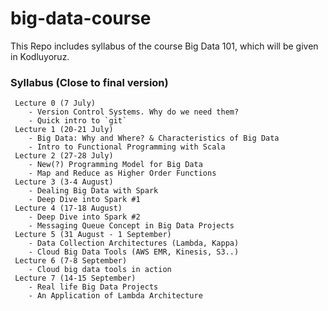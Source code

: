 # big-data-course
This Repo includes syllabus of the course Big Data 101, which will be given in Kodluyoruz.

### Syllabus (Close to final version)
	 Lecture 0 (7 July)
		- Version Control Systems. Why do we need them?
		- Quick intro to `git` 
	 Lecture 1 (20-21 July)
		- Big Data: Why and Where? & Characteristics of Big Data
		- Intro to Functional Programming with Scala
	 Lecture 2 (27-28 July)
		- New(?) Programming Model for Big Data
		- Map and Reduce as Higher Order Functions
	 Lecture 3 (3-4 August)
		- Dealing Big Data with Spark
		- Deep Dive into Spark #1
	 Lecture 4 (17-18 August)
		- Deep Dive into Spark #2
		- Messaging Queue Concept in Big Data Projects
	 Lecture 5 (31 August - 1 September)
		- Data Collection Architectures (Lambda, Kappa)
		- Cloud Big Data Tools (AWS EMR, Kinesis, S3..)
	 Lecture 6 (7-8 September)
		- Cloud big data tools in action
	 Lecture 7 (14-15 September)
		- Real life Big Data Projects
		- An Application of Lambda Architecture		
